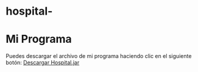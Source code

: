 # hospital-
# Mi Programa

Puedes descargar el archivo de mi programa haciendo clic en el siguiente botón:
<a href="https://github.com/usuario/repositorio/raw/main/ruta/hospital-.jar" download="hospital.jar">Descargar Hospital.jar</a>
